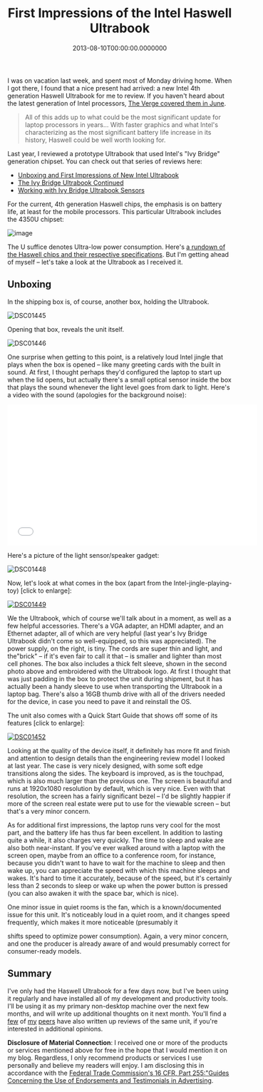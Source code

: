 ﻿---
title: First Impressions of the Intel Haswell Ultrabook
date: "2013-08-10T00:00:00.0000000"
featuredImage: /img/DSC01446_1.jpg
---

I was on vacation last week, and spent most of Monday driving home. When I got there, I found that a nice present had arrived: a new Intel 4th generation Haswell Ultrabook for me to review. If you haven't heard about the latest generation of Intel processors, [The Verge covered them in June](http://www.theverge.com/2013/6/1/4386292/intel-launches-haswell-processors-heres-what-you-need-to-know).

> All of this adds up to what could be the most significant update for laptop processors in years… With faster graphics and what Intel's characterizing as the most significant battery life increase in its history, Haswell could be well worth looking for.

Last year, I reviewed a prototype Ultrabook that used Intel's "Ivy Bridge" generation chipset. You can check out that series of reviews here:

- [Unboxing and First Impressions of New Intel Ultrabook](http://ardalis.com/unboxing-and-first-impressions-of-new-intel-ultrabook)
- [The Ivy Bridge Ultrabook Continued](http://ardalis.com/the-ivy-bridge-ultrabook-continued)
- [Working with Ivy Bridge Ultrabook Sensors](http://ardalis.com/working-with-ivy-bridge-ultrabook-sensors)

For the current, 4th generation Haswell chips, the emphasis is on battery life, at least for the mobile processors. This particular Ultrabook includes the 4350U chipset:

![image](/img/image_3_3.png"image")

The U suffice denotes Ultra-low power consumption. Here's [a rundown of the Haswell chips and their respective specifications](http://en.wikipedia.org/wiki/Haswell_(microarchitecture)). But I'm getting ahead of myself – let's take a look at the Ultrabook as I received it.

## Unboxing

In the shipping box is, of course, another box, holding the Ultrabook.

![DSC01445](/img/DSC01445_1.jpg"DSC01445")

Opening that box, reveals the unit itself.

![DSC01446](/img/DSC01446_1.jpg"DSC01446")

One surprise when getting to this point, is a relatively loud Intel jingle that plays when the box is opened – like many greeting cards with the built in sound. At first, I thought perhaps they'd configured the laptop to start up when the lid opens, but actually there's a small optical sensor inside the box that plays the sound whenever the light level goes from dark to light. Here's a video with the sound (apologies for the background noise):

<iframe width="560" height="315" src="//www.youtube.com/embed/MPFqFFkeIQw" frameborder="0" allowfullscreen></iframe>

Here's a picture of the light sensor/speaker gadget:

![DSC01448](/img/DSC01448_1.jpg"DSC01448")

Now, let's look at what comes in the box (apart from the Intel-jingle-playing-toy) \[click to enlarge\]:

[![DSC01449](/img/DSC01449_thumb.jpg"DSC01449")](/img/DSC01449_thumb.jpg)

We the Ultrabook, which of course we'll talk about in a moment, as well as a few helpful accessories. There's a VGA adapter, an HDMI adapter, and an Ethernet adapter, all of which are very helpful (last year's Ivy Bridge Ultrabook didn't come so well-equipped, so this was appreciated). The power supply, on the right, is tiny. The cords are super thin and light, and the"brick" – if it's even fair to call it that – is smaller and lighter than most cell phones. The box also includes a thick felt sleeve, shown in the second photo above and embroidered with the Ultrabook logo. At first I thought that was just padding in the box to protect the unit during shipment, but it has actually been a handy sleeve to use when transporting the Ultrabook in a laptop bag. There's also a 16GB thumb drive with all of the drivers needed for the device, in case you need to pave it and reinstall the OS.

The unit also comes with a Quick Start Guide that shows off some of its features \[click to enlarge\]:

[![DSC01452](/img/DSC01452_thumb.jpg"DSC01452")](/img/DSC01452_thumb.jpg)

Looking at the quality of the device itself, it definitely has more fit and finish and attention to design details than the engineering review model I looked at last year. The case is very nicely designed, with some soft edge transitions along the sides. The keyboard is improved, as is the touchpad, which is also much larger than the previous one. The screen is beautiful and runs at 1920x1080 resolution by default, which is very nice. Even with that resolution, the screen has a fairly significant bezel – I'd be slightly happier if more of the screen real estate were put to use for the viewable screen – but that's a very minor concern.

As for additional first impressions, the laptop runs very cool for the most part, and the battery life has thus far been excellent. In addition to lasting quite a while, it also charges very quickly. The time to sleep and wake are also both near-instant. If you've ever walked around with a laptop with the screen open, maybe from an office to a conference room, for instance, because you didn't want to have to wait for the machine to sleep and then wake up, you can appreciate the speed with which this machine sleeps and wakes. It's hard to time it accurately, because of the speed, but it's certainly less than 2 seconds to sleep or wake up when the power button is pressed (you can also awaken it with the space bar, which is nice).

One minor issue in quiet rooms is the fan, which is a known/documented issue for this unit. It's noticeably loud in a quiet room, and it changes speed frequently, which makes it more noticeable (presumably it

shifts speed to optimize power consumption). Again, a very minor concern, and one the producer is already aware of and would presumably correct for consumer-ready models.

## Summary

I've only had the Haswell Ultrabook for a few days now, but I've been using it regularly and have installed all of my development and productivity tools. I'll be using it as my primary non-desktop machine over the next few months, and will write up additional thoughts on it next month. You'll find a [few](http://www.alvinashcraft.com/2013/07/28/the-dew-review-intel-haswell-ultrabook-review-part-1-initial-impressions) of [my](http://www.codeproject.com/Articles/628137/Haswell-Harris-Beach-Intel-SDS-Ultrabook-Review-Pa) [peers](http://www.hanselman.com/blog/InitialImpressionsIntelHaswell4thGenerationDeveloperPrototypeUltrabook.aspx) have also written up reviews of the same unit, if you're interested in additional opinions.

**Disclosure of Material Connection**: I received one or more of the products or services mentioned above for free in the hope that I would mention it on my blog. Regardless, I only recommend products or services I use personally and believe my readers will enjoy. I am disclosing this in accordance with the [Federal Trade Commission's 16 CFR, Part 255:"Guides Concerning the Use of Endorsements and Testimonials in Advertising](http://www.access.gpo.gov/nara/cfr/waisidx_03/16cfr255_03.html).

